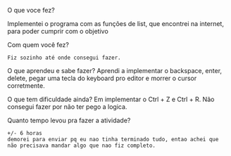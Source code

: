 O que voce fez?

 Implementei o programa com as funções de list, que encontrei na internet, para poder cumprir com o objetivo

Com quem você fez?

    Fiz sozinho até onde consegui fazer.
    

O que aprendeu e sabe fazer?
	Aprendi a implementar o backspace, enter, delete, pegar uma tecla do keyboard pro editor e morrer o cursor corretmente.

O que tem dificuldade ainda?
	Em implementar o Ctrl + Z e Ctrl + R. Não consegui fazer por não ter pego a logica.

Quanto tempo levou pra fazer a atividade?

    +/- 6 horas
    demorei para enviar pq eu nao tinha terminado tudo, entao achei que não precisava mandar algo que nao fiz completo.

